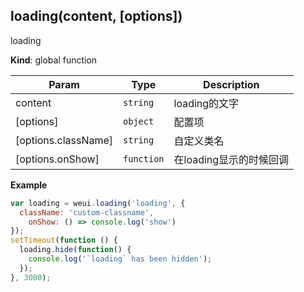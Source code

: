 <a name="loading"></a>

## loading(content, [options])
loading

**Kind**: global function  

| Param | Type | Description |
| --- | --- | --- |
| content | <code>string</code> | loading的文字 |
| [options] | <code>object</code> | 配置项 |
| [options.className] | <code>string</code> | 自定义类名 |
| [options.onShow] | <code>function</code> | 在loading显示的时候回调 |

**Example**  
```js
var loading = weui.loading('loading', {
  className: 'custom-classname',
    onShow: () => console.log('show')
});
setTimeout(function () {
  loading.hide(function() {
    console.log('`loading` has been hidden');
  });
}, 3000);
```

